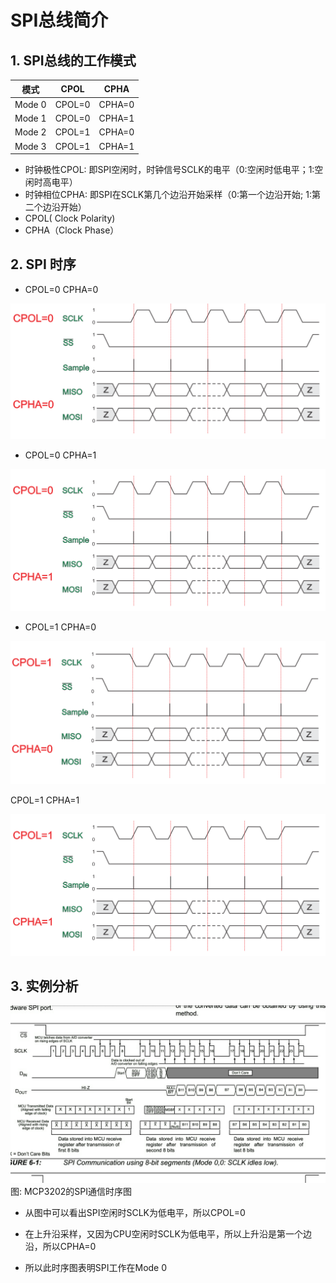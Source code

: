 # SPI总线简介

## 1. SPI总线的工作模式

|模式|CPOL|CPHA|
|----|----|----|
|Mode 0 |CPOL=0 |CPHA=0 |
|Mode 1 |CPOL=0 |CPHA=1 |
|Mode 2 |CPOL=1 |CPHA=0 |
|Mode 3 |CPOL=1 |CPHA=1 |

* 时钟极性CPOL: 即SPI空闲时，时钟信号SCLK的电平（0:空闲时低电平；1:空闲时高电平）
* 时钟相位CPHA: 即SPI在SCLK第几个边沿开始采样（0:第一个边沿开始; 1:第二个边沿开始）
* CPOL( Clock Polarity)
* CPHA（Clock Phase）


## 2. SPI 时序

* CPOL=0 CPHA=0

![](img/SPI/spi-cpol-0-cpha-0.png)

* CPOL=0 CPHA=1

![](img/SPI/spi-cpol-0-cpha-1.png)

* CPOL=1 CPHA=0

![](img/SPI/spi-cpol-1-cpha-0.png)

CPOL=1 CPHA=1

![](img/SPI/spi-cpol-1-cpha-1.png)


## 3. 实例分析

![spi timing](img/SPI/spi_timing.jpg)
图: MCP3202的SPI通信时序图

* 从图中可以看出SPI空闲时SCLK为低电平，所以CPOL=0

* 在上升沿采样，又因为CPU空闲时SCLK为低电平，所以上升沿是第一个边沿，所以CPHA=0

* 所以此时序图表明SPI工作在Mode 0
